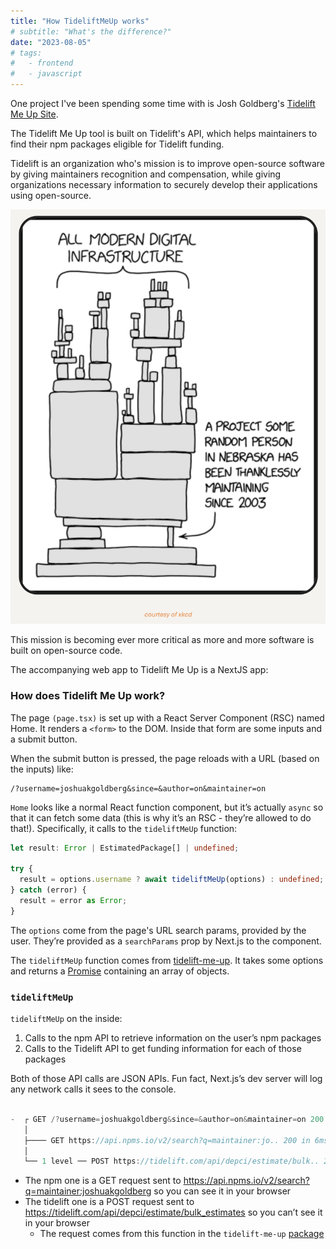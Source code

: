 ```yaml
---
title: "How TideliftMeUp works"
# subtitle: "What's the difference?"
date: "2023-08-05"
# tags:
#   - frontend
#   - javascript
---
```


One project I've been spending some time with is Josh Goldberg's [Tidelift Me Up Site](https://github.com/JoshuaKGoldberg/tidelift-me-up-site).

The Tidelift Me Up tool is built on Tidelift's API, which helps maintainers to find their npm packages eligible for Tidelift funding.

Tidelift is an organization who's mission is to improve open-source software by giving maintainers recognition and compensation, while giving organizations necessary information to securely develop their applications using open-source.

![alt text](opensource.png "Title")

This mission is becoming ever more critical as more and more software is built on open-source code.

The accompanying web app to Tidelift Me Up is a NextJS app:

### How does Tidelift Me Up work?

The page `(page.tsx)` is set up with a React Server Component (RSC) named Home. It renders a `<form>` to the DOM. Inside that form are some inputs and a submit button.

When the submit button is pressed, the page reloads with a URL (based on the inputs) like:

```tsx
/?username=joshuakgoldberg&since=&author=on&maintainer=on
```

`Home` looks like a normal React function component, but it’s actually `async` so that it can fetch some data (this is why it’s an RSC - they’re allowed to do that!). Specifically, it calls to the `tideliftMeUp` function:

```ts
let result: Error | EstimatedPackage[] | undefined;

try {
  result = options.username ? await tideliftMeUp(options) : undefined;
} catch (error) {
  result = error as Error;
}
```

The `options` come from the page's URL search params, provided by the user. They’re provided as a `searchParams` prop by Next.js to the component.

The `tideliftMeUp` function comes from [tidelift-me-up](https://github.com/JoshuaKGoldberg/tidelift-me-up). It takes some options and returns a [Promise](https://developer.mozilla.org/en-US/docs/Web/JavaScript/Reference/Global_Objects/Promise) containing an array of objects.

### `tideliftMeUp`

`tideliftMeUp` on the inside:

1. Calls to the npm API to retrieve information on the user’s npm packages
2. Calls to the Tidelift API to get funding information for each of those packages

Both of those API calls are JSON APIs. Fun fact, Next.js’s dev server will log any network calls it sees to the console.

```ts

-  ┌ GET /?username=joshuakgoldberg&since=&author=on&maintainer=on 200 in 33ms
   │
   ├──── GET https://api.npms.io/v2/search?q=maintainer:jo.. 200 in 6ms (cache: HIT)
   │
   └── 1 level ── POST https://tidelift.com/api/depci/estimate/bulk.. 200 in 1ms (cache: HIT)

```

- The npm one is a GET request sent to https://api.npms.io/v2/search?q=maintainer:joshuakgoldberg so you can see it in your browser
- The tidelift one is a POST request sent to https://tidelift.com/api/depci/estimate/bulk_estimates so you can’t see it in your browser
  - The request comes from this function in the `tidelift-me-up` [package](https://github.com/JoshuaKGoldberg/tidelift-me-up/blob/4d905b40bd161cc56ecbafadfa4c32c5dda8ec44/src/getPackageEstimates.ts#L8)
